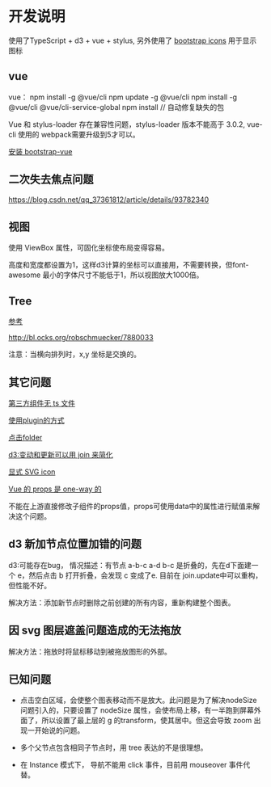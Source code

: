# 开发说明

使用了TypeScript + d3 + vue + stylus, 另外使用了 [bootstrap icons](https://icons.getbootstrap.com) 用于显示图标

## vue
vue：
npm install -g @vue/cli
npm update -g @vue/cli
npm install -g @vue/cli @vue/cli-service-global
npm install // 自动修复缺失的包

Vue 和 stylus-loader 存在兼容性问题，stylus-loader 版本不能高于 3.0.2, vue-cli 使用的 webpack需要升级到5才可以。

[安装 bootstrap-vue](https://blog.csdn.net/qq_41337100/article/details/106522044)

## 二次失去焦点问题

https://blog.csdn.net/qq_37361812/article/details/93782340

## 视图

使用 ViewBox 属性，可固化坐标使布局变得容易。

高度和宽度都设置为1，这样d3计算的坐标可以直接用，不需要转换，但font-awesome 最小的字体尺寸不能低于1，所以视图放大1000倍。

## Tree

[参考](https://observablehq.com/@d3/tidy-tree)

http://bl.ocks.org/robschmuecker/7880033

注意：当横向排列时，x,y 坐标是交换的。
## 其它问题

[第三方组件无 ts 文件](https://www.jianshu.com/p/1e262b487f26)

[使用plugin的方式](https://v3.vuejs.org/guide/plugins.html#using-a-plugin)

[点击folder](http://mbostock.github.io/d3/talk/20111018/tree.html)

[d3:变动和更新可以用 join 来简化](https://www.codementor.io/@milesbryony/d3-js-join-14gqdz3hfj)

[显式 SVG icon](https://cli.vuejs.org/guide/html-and-static-assets.html#static-assets-handling)

[Vue 的 props 是 one-way 的](https://v3.vuejs.org/guide/component-props.html#one-way-data-flow)

不能在上游直接修改子组件的props值，props可使用data中的属性进行赋值来解决这个问题。

## d3 新加节点位置加错的问题

d3:可能存在bug， 情况描述：有节点 a-b-c a-d b-c 是折叠的，先在d下面建一个 e，然后点击 b 打开折叠，会发现 c 变成了e. 目前在 join.update中可以重构，但性能不好。

解决方法：添加新节点时删除之前创建的所有内容，重新构建整个图表。

## 因 svg 图层遮盖问题造成的无法拖放

解决方法：拖放时将鼠标移动到被拖放图形的外部。
## 已知问题

- 点击空白区域，会使整个图表移动而不是放大。此问题是为了解决nodeSize 问题引入的，只要设置了 nodeSize 属性，会使布局上移，有一半跑到屏幕外面了，所以设置了最上层的 g 的transform，使其居中。但这会导致 zoom 出现一开始说的问题。

- 多个父节点包含相同子节点时，用 tree 表达的不是很理想。

- 在 Instance 模式下， 导航不能用 click 事件，目前用 mouseover 事件代替。